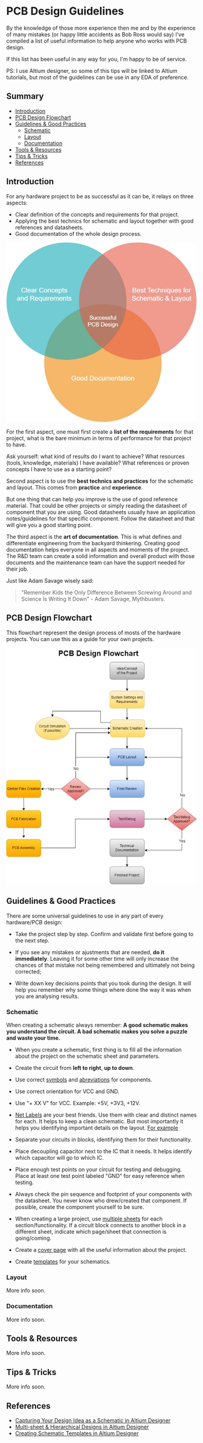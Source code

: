 # PCB Design Guidelines

By the knowledge of those more experience then me and by the experience of many mistakes (or happy little accidents as Bob Ross would say) I've compiled a list of useful information to help anyone who works with PCB design.

 If this list has been useful in any way for you, I'm happy to be of service.
 
 PS: I use Altium designer, so some of this tips will be linked to Altium tutorials, but most of the guidelines can be use in any EDA of preference.
 
 ## Summary
 - [Introduction](https://github.com/GabrielVega-Eng/PCB-Design-Guidelines#introduction)
 - [PCB Design Flowchart](https://github.com/GabrielVega-Eng/PCB-Design-Guidelines#pcb-design-flowchart)
 - [Guidelines & Good Practices](https://github.com/GabrielVega-Eng/PCB-Design-Guidelines#guidelines--good-practices)
   - [Schematic](https://github.com/GabrielVega-Eng/PCB-Design-Guidelines#schematic)
   - [Layout](https://github.com/GabrielVega-Eng/PCB-Design-Guidelines#layout)
   - [Documentation](https://github.com/GabrielVega-Eng/PCB-Design-Guidelines#documentation)
 - [Tools & Resources](https://github.com/GabrielVega-Eng/PCB-Design-Guidelines#guidelines--good-practices)
 - [Tips & Tricks](https://github.com/GabrielVega-Eng/PCB-Design-Guidelines#tips--tricks)
 - [References](https://github.com/GabrielVega-Eng/PCB-Design-Guidelines#references)
 
 ## Introduction

For any hardware project to be as successful as it can be, it relays on three aspects:

- Clear definition of the concepts and requirements for that project.
- Applying the best technics for schematic and layout together with good references and datasheets.
- Good documentation of the whole design process.

![PCB Design Venn Diagram](Images/PCB_Design_Venn_Diagram.jpg)

For the first aspect, one must first create a **list of the requirements** for that project, what is the bare minimum in terms of performance for that project to have.

Ask yourself: what kind of results do I want to achieve? What resources (tools, knowledge, materials) I have available? What references or proven concepts I have to use as a starting point?

Second aspect is to use the **best technics and practices** for the schematic and layout. This comes from **practice** and **experience**. 

But one thing that can help you improve is the use of good reference material. That could be other projects or simply reading the datasheet of component that you are using. Good datasheets usually have an application notes/guidelines for that specific component. Follow the datasheet and that will give you a good starting point.

The third aspect is the **art of documentation**. This is what defines and differentiate engineering from the backyard thinkering. Creating good documentation helps everyone in all aspects and moments of the project. The R&D team can create a solid information and overall product with those documents and the maintenance team can have the support needed for their job.

Just like Adam Savage wisely said: 
> "Remember Kids the Only Difference Between Screwing Around and Science Is Writing It Down" - Adam Savage, Mythbusters.

## PCB Design Flowchart
 
This flowchart represent the design process of mosts of the hardware projects. You can use this as a guide for your own projects.
 
![PCB Design Flowchart](Images/PCB_Design_Flowchart.jpg)
 
## Guidelines & Good Practices
 
There are some universal guidelines to use in any part of every hardware/PCB design:

 - Take the project step by step. Confirm and validate first before going to the next step.
 
 - If you see any mistakes or ajustments that are needed, **do it immediately**. Leaving it for some other time will only increase the chances of that mistake not being remembered and ultimately not being corrected;
 
 - Write down key decisions points that you took during the design. It will help you remember why some things where done the way it was when you are analysing results.
 
 
### Schematic
 
When creating a schematic always remember: **A good schematic makes you understand the circuit. A bad schematic makes you solve a puzzle and waste your time.**

 - When you create a schematic, first thing is to fill all the information about the project on the schematic sheet and parameters.
 
 - Create the circuit from **left to right**, **up to down**.
 
 - Use correct [symbols](https://www.electronics-tutorials.ws/resources/basic-schematic-symbols.html) and [abreviations](https://madpcb.com/terminology-of-electronic-components-in-pcb-assembly/) for components.
 
 - Use correct orientation for VCC and GND.
 
 - Use "+ XX V" for VCC. Example: +5V, +3V3, +12V.
 
 - [Net Labels](https://my.altium.com/altium-designer/getting-started/using-net-labels) are your best friends. Use them with clear and distinct names for each. It helps to keep a clean schematic. But most importantly it helps you identifying important details on the layout. [For example](Images/Net_Label_Example.png)
 
 - Separate your circuits in blocks, identifying them for their functionality.
 
 - Place decoupling capacitor next to the IC that it needs. It helps identify which capacitor will go to which IC.
 
 - Place enough test points on your circuit for testing and debugging. Place at least one test point labeled "GND" for easy reference when testing.
 
 - Always check the pin sequence and footprint of your components with the datasheet. You never know who drew/created that component. If possible, create the component yourself to be sure. 
 
  - When creating a large project, use [multiple sheets](https://www.altium.com/documentation/altium-designer/multi-sheet-multi-channel-design) for each section/functionality. If a circuit block connects to another block in a different sheet, indicate which page/sheet that connection is going/coming.
  
  - Create a [cover page](https://www.youtube.com/watch?v=UStRZxAzZ2s) with all the useful information about the project.
  
  - Create [templates](https://www.altium.com/documentation/altium-designer/creating-schematic-templates) for your schematics.
 
 
### Layout

More info soon.
 
### Documentation

More info soon.
 
<!-- Remember: **The main purpose of writing is to be read and understood by the reader, not to convince that you know more than the reader.** -->
 
## Tools & Resources

More info soon.
 
## Tips & Tricks

More info soon.
<!-- If you are not sure of the functionality of a component, try to by a comercial module with that component and test the circuit. It will give you some basis for comparison. -->
 
## References

 - [Capturing Your Design Idea as a Schematic in Altium Designer](https://www.altium.com/documentation/altium-designer/capturing-your-design-idea-as-a-schematic-overview)
 - [Multi-sheet & Hierarchical Designs in Altium Designer](https://www.altium.com/documentation/altium-designer/multi-sheet-multi-channel-design)
 - [Creating Schematic Templates in Altium Designer](https://www.altium.com/documentation/altium-designer/creating-schematic-templates)
